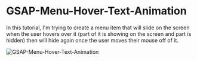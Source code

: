 # GSAP-Menu-Hover-Text-Animation

In this tutorial, I'm trying to create a menu item that will slide on the screen when the user hovers over it (part of it is showing on the screen and part is hidden) then will hide again once the user moves their mouse off of it.

![GSAP-Menu-Hover-Text-Animation](https://user-images.githubusercontent.com/82109268/152975477-d445397f-f8e8-4ee2-ae63-a9c33faa2a14.jpg)
